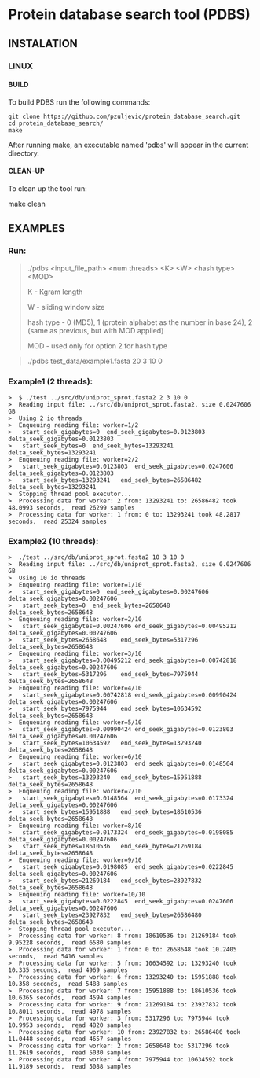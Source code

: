 # Protein database search tool (PDBS)

## INSTALATION

### LINUX

#### BUILD

To build PDBS run the following commands:

    git clone https://github.com/pzuljevic/protein_database_search.git
    cd protein_database_search/
    make

After running make, an executable named 'pdbs' will appear in the current directory.

#### CLEAN-UP

To clean up the tool run:

  make clean
  

## EXAMPLES

### Run:

> ./pdbs \<input_file_path\> \<num threads\> \<K\> \<W\> \<hash type\> \<MOD\>
>
> K - Kgram length
>
> W - sliding window size
>
> hash type - 0 (MD5), 1 (protein alphabet as the number in base 24), 2 (same as previous, but with MOD applied)
>
> MOD - used only for option 2 for hash type
 
>  ./pdbs test_data/example1.fasta 20 3 10 0

### Example1 (2 threads):

```
>  $ ./test ../src/db/uniprot_sprot.fasta2 2 3 10 0
>  Reading input file: ../src/db/uniprot_sprot.fasta2, size 0.0247606 GB
>  Using 2 io threads
>  Enqueuing reading file: worker=1/2
>   start_seek_gigabytes=0	end_seek_gigabytes=0.0123803	delta_seek_gigabytes=0.0123803
>   start_seek_bytes=0	end_seek_bytes=13293241	delta_seek_bytes=13293241
>  Enqueuing reading file: worker=2/2
>   start_seek_gigabytes=0.0123803	end_seek_gigabytes=0.0247606	delta_seek_gigabytes=0.0123803
>   start_seek_bytes=13293241	end_seek_bytes=26586482	delta_seek_bytes=13293241
>  Stopping thread pool executor...
>  Processing data for worker: 2 from: 13293241 to: 26586482 took 48.0993 seconds,  read 26299 samples
>  Processing data for worker: 1 from: 0 to: 13293241 took 48.2817 seconds,  read 25324 samples
```

### Example2 (10 threads):

```
>  ./test ../src/db/uniprot_sprot.fasta2 10 3 10 0
>  Reading input file: ../src/db/uniprot_sprot.fasta2, size 0.0247606 GB
>  Using 10 io threads
>  Enqueuing reading file: worker=1/10
>   start_seek_gigabytes=0	end_seek_gigabytes=0.00247606	delta_seek_gigabytes=0.00247606
>   start_seek_bytes=0	end_seek_bytes=2658648	delta_seek_bytes=2658648
>  Enqueuing reading file: worker=2/10
>   start_seek_gigabytes=0.00247606	end_seek_gigabytes=0.00495212	delta_seek_gigabytes=0.00247606
>   start_seek_bytes=2658648	end_seek_bytes=5317296	delta_seek_bytes=2658648
>  Enqueuing reading file: worker=3/10
>   start_seek_gigabytes=0.00495212	end_seek_gigabytes=0.00742818	delta_seek_gigabytes=0.00247606
>   start_seek_bytes=5317296	end_seek_bytes=7975944	delta_seek_bytes=2658648
>  Enqueuing reading file: worker=4/10
>   start_seek_gigabytes=0.00742818	end_seek_gigabytes=0.00990424	delta_seek_gigabytes=0.00247606
>   start_seek_bytes=7975944	end_seek_bytes=10634592	delta_seek_bytes=2658648
>  Enqueuing reading file: worker=5/10
>   start_seek_gigabytes=0.00990424	end_seek_gigabytes=0.0123803	delta_seek_gigabytes=0.00247606
>   start_seek_bytes=10634592	end_seek_bytes=13293240	delta_seek_bytes=2658648
>  Enqueuing reading file: worker=6/10
>   start_seek_gigabytes=0.0123803	end_seek_gigabytes=0.0148564	delta_seek_gigabytes=0.00247606
>   start_seek_bytes=13293240	end_seek_bytes=15951888	delta_seek_bytes=2658648
>  Enqueuing reading file: worker=7/10
>   start_seek_gigabytes=0.0148564	end_seek_gigabytes=0.0173324	delta_seek_gigabytes=0.00247606
>   start_seek_bytes=15951888	end_seek_bytes=18610536	delta_seek_bytes=2658648
>  Enqueuing reading file: worker=8/10
>   start_seek_gigabytes=0.0173324	end_seek_gigabytes=0.0198085	delta_seek_gigabytes=0.00247606
>   start_seek_bytes=18610536	end_seek_bytes=21269184	delta_seek_bytes=2658648
>  Enqueuing reading file: worker=9/10
>   start_seek_gigabytes=0.0198085	end_seek_gigabytes=0.0222845	delta_seek_gigabytes=0.00247606
>   start_seek_bytes=21269184	end_seek_bytes=23927832	delta_seek_bytes=2658648
>  Enqueuing reading file: worker=10/10
>   start_seek_gigabytes=0.0222845	end_seek_gigabytes=0.0247606	delta_seek_gigabytes=0.00247606
>   start_seek_bytes=23927832	end_seek_bytes=26586480	delta_seek_bytes=2658648
>  Stopping thread pool executor...
>  Processing data for worker: 8 from: 18610536 to: 21269184 took 9.95228 seconds,  read 6580 samples
>  Processing data for worker: 1 from: 0 to: 2658648 took 10.2405 seconds,  read 5416 samples
>  Processing data for worker: 5 from: 10634592 to: 13293240 took 10.335 seconds,  read 4969 samples
>  Processing data for worker: 6 from: 13293240 to: 15951888 took 10.358 seconds,  read 5488 samples
>  Processing data for worker: 7 from: 15951888 to: 18610536 took 10.6365 seconds,  read 4594 samples
>  Processing data for worker: 9 from: 21269184 to: 23927832 took 10.8011 seconds,  read 4978 samples
>  Processing data for worker: 3 from: 5317296 to: 7975944 took 10.9953 seconds,  read 4820 samples
>  Processing data for worker: 10 from: 23927832 to: 26586480 took 11.0448 seconds,  read 4657 samples
>  Processing data for worker: 2 from: 2658648 to: 5317296 took 11.2619 seconds,  read 5030 samples
>  Processing data for worker: 4 from: 7975944 to: 10634592 took 11.9189 seconds,  read 5088 samples
```
